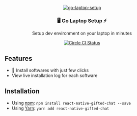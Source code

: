 <p align="center" >
<p align="center" >
   <a href="https://gogosoon.com">
    <img alt="go-laptop-setup" src="https://gogosoon.s3.us-east-2.amazonaws.com/Go-Laptop-Setup.png" />
 </a>

</p>

<h3 align="center">
  🖥️ Go Laptop Setup ⚡
</h3>
<p align="center">
  Setup dev environment on your laptop in minutes
</p>
<p align="center">
  <a href="https://circleci.com/gh/gogosoon/go-laptop-setup"><img src="https://circleci.com/gh/gogosoon/go-laptop-setup.svg?style=svg" alt="Circle CI Status"></a>
  <!-- <a href="https://travis-ci.org/FaridSafi/react-native-gifted-chat"><img src="https://api.travis-ci.org/FaridSafi/react-native-gifted-chat.svg" alt="deployed"></a> -->
  <!-- <a title='License' href="https://github.com/FaridSafi/react-native-gifted-chat/blob/master/LICENSE" height="18">
    <img src='https://img.shields.io/badge/license-MIT-blue.svg' />
  </a>
  <a href="#hire-an-expert"><img src="https://img.shields.io/badge/%F0%9F%92%AA-hire%20an%20expert-brightgreen"/></a> -->
</p>

## Features

- 🎉 Install softwares with just few clicks
- View live installation log for each software

## Installation

- Using [npm](https://www.npmjs.com/#getting-started): `npm install react-native-gifted-chat --save`
- Using [Yarn](https://yarnpkg.com/): `yarn add react-native-gifted-chat`

<!-- ## Notes for local development

### Native

1. Install `yarn global add expo-cli`
2. Install dependencies`yarn install`
3. `expo start` -->

<!--

## License

- [MIT](LICENSE) -->
<!--

## Author

Feel free to ask me questions on Twitter [@FaridSafi](https://www.twitter.com/FaridSafi)! or [@xcapetir](https://www.twitter.com/xcapetir)! -->
